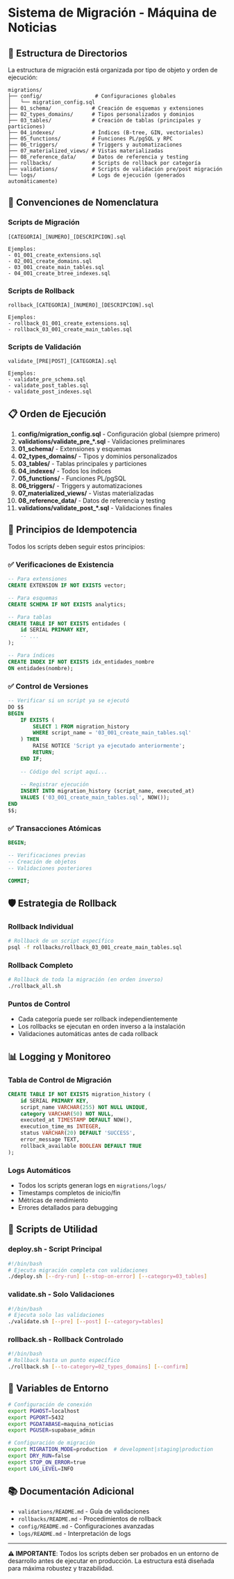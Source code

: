# Sistema de Migración - Máquina de Noticias

## 📁 Estructura de Directorios

La estructura de migración está organizada por tipo de objeto y orden de ejecución:

```
migrations/
├── config/                 # Configuraciones globales
│   └── migration_config.sql
├── 01_schema/             # Creación de esquemas y extensiones
├── 02_types_domains/      # Tipos personalizados y dominios
├── 03_tables/             # Creación de tablas (principales y particiones)
├── 04_indexes/            # Índices (B-tree, GIN, vectoriales)
├── 05_functions/          # Funciones PL/pgSQL y RPC
├── 06_triggers/           # Triggers y automatizaciones
├── 07_materialized_views/ # Vistas materializadas
├── 08_reference_data/     # Datos de referencia y testing
├── rollbacks/             # Scripts de rollback por categoría
├── validations/           # Scripts de validación pre/post migración
└── logs/                  # Logs de ejecución (generados automáticamente)
```

## 🔢 Convenciones de Nomenclatura

### Scripts de Migración
```
[CATEGORIA]_[NUMERO]_[DESCRIPCION].sql

Ejemplos:
- 01_001_create_extensions.sql
- 02_001_create_domains.sql
- 03_001_create_main_tables.sql
- 04_001_create_btree_indexes.sql
```

### Scripts de Rollback
```
rollback_[CATEGORIA]_[NUMERO]_[DESCRIPCION].sql

Ejemplos:
- rollback_01_001_create_extensions.sql
- rollback_03_001_create_main_tables.sql
```

### Scripts de Validación
```
validate_[PRE|POST]_[CATEGORIA].sql

Ejemplos:
- validate_pre_schema.sql
- validate_post_tables.sql
- validate_post_indexes.sql
```

## 📋 Orden de Ejecución

1. **config/migration_config.sql** - Configuración global (siempre primero)
2. **validations/validate_pre_*.sql** - Validaciones preliminares
3. **01_schema/** - Extensiones y esquemas
4. **02_types_domains/** - Tipos y dominios personalizados
5. **03_tables/** - Tablas principales y particiones
6. **04_indexes/** - Todos los índices
7. **05_functions/** - Funciones PL/pgSQL
8. **06_triggers/** - Triggers y automatizaciones
9. **07_materialized_views/** - Vistas materializadas
10. **08_reference_data/** - Datos de referencia y testing
11. **validations/validate_post_*.sql** - Validaciones finales

## 🔄 Principios de Idempotencia

Todos los scripts deben seguir estos principios:

### ✅ Verificaciones de Existencia
```sql
-- Para extensiones
CREATE EXTENSION IF NOT EXISTS vector;

-- Para esquemas
CREATE SCHEMA IF NOT EXISTS analytics;

-- Para tablas
CREATE TABLE IF NOT EXISTS entidades (
    id SERIAL PRIMARY KEY,
    -- ...
);

-- Para índices
CREATE INDEX IF NOT EXISTS idx_entidades_nombre 
ON entidades(nombre);
```

### ✅ Control de Versiones
```sql
-- Verificar si un script ya se ejecutó
DO $$
BEGIN
    IF EXISTS (
        SELECT 1 FROM migration_history 
        WHERE script_name = '03_001_create_main_tables.sql'
    ) THEN
        RAISE NOTICE 'Script ya ejecutado anteriormente';
        RETURN;
    END IF;
    
    -- Código del script aquí...
    
    -- Registrar ejecución
    INSERT INTO migration_history (script_name, executed_at)
    VALUES ('03_001_create_main_tables.sql', NOW());
END
$$;
```

### ✅ Transacciones Atómicas
```sql
BEGIN;

-- Verificaciones previas
-- Creación de objetos
-- Validaciones posteriores

COMMIT;
```

## 🛡️ Estrategia de Rollback

### Rollback Individual
```bash
# Rollback de un script específico
psql -f rollbacks/rollback_03_001_create_main_tables.sql
```

### Rollback Completo
```bash
# Rollback de toda la migración (en orden inverso)
./rollback_all.sh
```

### Puntos de Control
- Cada categoría puede ser rollback independientemente
- Los rollbacks se ejecutan en orden inverso a la instalación
- Validaciones automáticas antes de cada rollback

## 📊 Logging y Monitoreo

### Tabla de Control de Migración
```sql
CREATE TABLE IF NOT EXISTS migration_history (
    id SERIAL PRIMARY KEY,
    script_name VARCHAR(255) NOT NULL UNIQUE,
    category VARCHAR(50) NOT NULL,
    executed_at TIMESTAMP DEFAULT NOW(),
    execution_time_ms INTEGER,
    status VARCHAR(20) DEFAULT 'SUCCESS',
    error_message TEXT,
    rollback_available BOOLEAN DEFAULT TRUE
);
```

### Logs Automáticos
- Todos los scripts generan logs en `migrations/logs/`
- Timestamps completos de inicio/fin
- Métricas de rendimiento
- Errores detallados para debugging

## 🔧 Scripts de Utilidad

### deploy.sh - Script Principal
```bash
#!/bin/bash
# Ejecuta migración completa con validaciones
./deploy.sh [--dry-run] [--stop-on-error] [--category=03_tables]
```

### validate.sh - Solo Validaciones
```bash
#!/bin/bash
# Ejecuta solo las validaciones
./validate.sh [--pre] [--post] [--category=tables]
```

### rollback.sh - Rollback Controlado
```bash
#!/bin/bash
# Rollback hasta un punto específico
./rollback.sh [--to-category=02_types_domains] [--confirm]
```

## 🎯 Variables de Entorno

```bash
# Configuración de conexión
export PGHOST=localhost
export PGPORT=5432
export PGDATABASE=maquina_noticias
export PGUSER=supabase_admin

# Configuración de migración
export MIGRATION_MODE=production  # development|staging|production
export DRY_RUN=false
export STOP_ON_ERROR=true
export LOG_LEVEL=INFO
```

## 📚 Documentación Adicional

- `validations/README.md` - Guía de validaciones
- `rollbacks/README.md` - Procedimientos de rollback
- `config/README.md` - Configuraciones avanzadas
- `logs/README.md` - Interpretación de logs

---

**⚠️ IMPORTANTE**: Todos los scripts deben ser probados en un entorno de desarrollo antes de ejecutar en producción. La estructura está diseñada para máxima robustez y trazabilidad.
